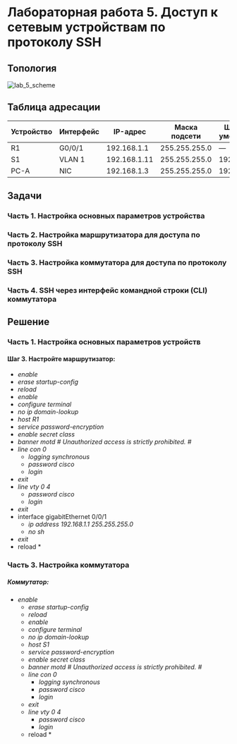# Лабораторная работа 5. Доступ к сетевым устройствам по протоколу SSH

## Топология
![lab_5_scheme](https://user-images.githubusercontent.com/18709313/114632978-63ff4c80-9cc8-11eb-981a-48c34ca4567b.png)


## Таблица адресации
Устройство | Интерфейс | IP-адрес | Маска подсети | Шлюз по умолчанию
------------ | ------------- | ------------- | ------------- | -------------
R1 | G0/0/1 | 192.168.1.1 | 255.255.255.0 | —
S1 | VLAN 1 | 192.168.1.11 | 255.255.255.0 | 192.168.1.1
PC-A | NIC | 192.168.1.3 | 255.255.255.0 | 192.168.1.1

## Задачи
### Часть 1. Настройка основных параметров устройства
### Часть 2. Настройка маршрутизатора для доступа по протоколу SSH
### Часть 3. Настройка коммутатора для доступа по протоколу SSH
### Часть 4. SSH через интерфейс командной строки (CLI) коммутатора


## Решение
### Часть 1. Настройка основных параметров устройств
#### Шаг 3. Настройте маршрутизатор:
 * *enable*
  * *erase startup-config*
  * *reload*
  * *enable*
  * *configure terminal*
  * *no ip domain-lookup*
  * *host R1*
  * *service password-encryption*
  * *enable secret class*
  * *banner motd #*
     *Unauthorized access is strictly prohibited. #* 
  * *line con 0*
    * *logging synchronous*
    * *password cisco*
    * *login*
  * *exit*
  * *line vty 0 4*
    * *password cisco*
    * *login*
  * *exit*
  * interface gigabitEthernet 0/0/1
    * *ip address 192.168.1.1 255.255.255.0*
    * *no sh*
  * *exit*
  * reload *



### Часть 3. Настройка коммутатора
##### Коммутатор:
* *enable*
  * *erase startup-config*
  * *reload*
  * *enable*
  * *configure terminal*
  * *no ip domain-lookup*
  * *host S1*
  * *service password-encryption*
  * *enable secret class*
  * *banner motd #*
     *Unauthorized access is strictly prohibited. #* 
  * *line con 0*
    * *logging synchronous*
    * *password cisco*
    * *login*
  * *exit*
  * *line vty 0 4*
    * *password cisco*
    * *login*
  * reload *
